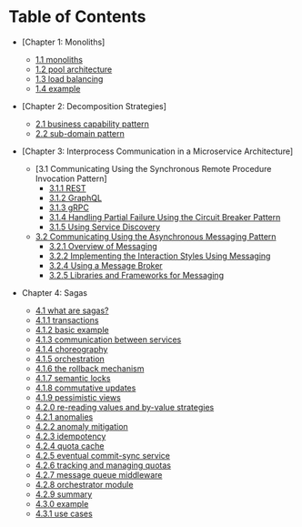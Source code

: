 # Table of Contents

- [Chapter 1: Monoliths]

  - [1.1 monoliths](https://github.com/xtraVanilla/ivyleaguecompsci/blob/main/CSCI_E97/1.1.md)
  - [1.2 pool architecture](https://github.com/xtraVanilla/ivyleaguecompsci/blob/main/CSCI_E97/1.2.md)
  - [1.3 load balancing](https://github.com/xtraVanilla/ivyleaguecompsci/blob/main/CSCI_E97/1.3.md)
  - [1.4 example](https://github.com/xtraVanilla/ivyleaguecompsci/blob/main/CSCI_E97/1.4.md)

- [Chapter 2: Decomposition Strategies]

  - [2.1 business capability pattern](https://github.com/xtraVanilla/ivyleaguecompsci/blob/main/CSCI_E97/2.1.md)
  - [2.2 sub-domain pattern](https://github.com/xtraVanilla/ivyleaguecompsci/blob/main/CSCI_E97/2.2.md)

- [Chapter 3: Interprocess Communication in a Microservice Architecture]

  - [3.1 Communicating Using the Synchronous Remote Procedure Invocation Pattern]
    - [3.1.1 REST](https://github.com/xtraVanilla/ivyleaguecompsci/blob/main/CSCI_E97/3.1.1.md)
    - [3.1.2 GraphQL](https://github.com/xtraVanilla/ivyleaguecompsci/blob/main/CSCI_E97/3.1.2.md)
    - [3.1.3 gRPC](https://github.com/xtraVanilla/ivyleaguecompsci/blob/main/CSCI_E97/3.1.3.md)
    - [3.1.4 Handling Partial Failure Using the Circuit Breaker Pattern](https://github.com/xtraVanilla/ivyleaguecompsci/blob/main/CSCI_E97/3.1.4.md)
    - [3.1.5 Using Service Discovery](https://github.com/xtraVanilla/ivyleaguecompsci/blob/main/CSCI_E97/3.1.5.md)
  - [3.2 Communicating Using the Asynchronous Messaging Pattern](https://github.com/xtraVanilla/ivyleaguecompsci/blob/main/CSCI_E97/3.2.md)
    - [3.2.1 Overview of Messaging](https://github.com/xtraVanilla/ivyleaguecompsci/blob/main/CSCI_E97/3.2.1.md)
    - [3.2.2 Implementing the Interaction Styles Using Messaging](https://github.com/xtraVanilla/ivyleaguecompsci/blob/main/CSCI_E97/3.2.2.md)
    - [3.2.4 Using a Message Broker](https://github.com/xtraVanilla/ivyleaguecompsci/blob/main/CSCI_E97/3.2.4.md)
    - [3.2.5 Libraries and Frameworks for Messaging](https://github.com/xtraVanilla/ivyleaguecompsci/blob/main/CSCI_E97/3.2.5.md)

- Chapter 4: Sagas

  - [4.1 what are sagas?](https://github.com/xtraVanilla/ivyleaguecompsci/blob/main/CSCI_E97/4.1.md)
  - [4.1.1 transactions](https://github.com/xtraVanilla/ivyleaguecompsci/blob/main/CSCI_E97/4.1.1.md)
  - [4.1.2 basic example](https://github.com/xtraVanilla/ivyleaguecompsci/blob/main/CSCI_E97/4.1.2.md)
  - [4.1.3 communication between services](https://github.com/xtraVanilla/ivyleaguecompsci/blob/main/CSCI_E97/4.1.3.md)
  - [4.1.4 choreography](https://github.com/xtraVanilla/ivyleaguecompsci/blob/main/CSCI_E97/4.1.4.md)
  - [4.1.5 orchestration](https://github.com/xtraVanilla/ivyleaguecompsci/blob/main/CSCI_E97/4.1.5.md)
  - [4.1.6 the rollback mechanism](https://github.com/xtraVanilla/ivyleaguecompsci/blob/main/CSCI_E97/4.1.6.md)
  - [4.1.7 semantic locks](https://github.com/xtraVanilla/ivyleaguecompsci/blob/main/CSCI_E97/4.1.7.md)
  - [4.1.8 commutative updates](https://github.com/xtraVanilla/ivyleaguecompsci/blob/main/CSCI_E97/4.1.8.md)
  - [4.1.9 pessimistic views](https://github.com/xtraVanilla/ivyleaguecompsci/blob/main/CSCI_E97/4.1.9.md)
  - [4.2.0 re-reading values and by-value strategies](https://github.com/xtraVanilla/ivyleaguecompsci/blob/main/CSCI_E97/4.2.0.md)
  - [4.2.1 anomalies](https://github.com/xtraVanilla/ivyleaguecompsci/blob/main/CSCI_E97/4.2.1.md)
  - [4.2.2 anomaly mitigation](https://github.com/xtraVanilla/ivyleaguecompsci/blob/main/CSCI_E97/4.2.2.md)
  - [4.2.3 idempotency](https://github.com/xtraVanilla/ivyleaguecompsci/blob/main/CSCI_E97/4.2.3.md)
  - [4.2.4 quota cache](https://github.com/xtraVanilla/ivyleaguecompsci/blob/main/CSCI_E97/4.2.4.md)
  - [4.2.5 eventual commit-sync service](https://github.com/xtraVanilla/ivyleaguecompsci/blob/main/CSCI_E97/4.2.5.md)
  - [4.2.6 tracking and managing quotas](https://github.com/xtraVanilla/ivyleaguecompsci/blob/main/CSCI_E97/4.2.6.md)
  - [4.2.7 message queue middleware](https://github.com/xtraVanilla/ivyleaguecompsci/blob/main/CSCI_E97/4.2.7.md)
  - [4.2.8 orchestrator module](https://github.com/xtraVanilla/ivyleaguecompsci/blob/main/CSCI_E97/4.2.9.md)
  - [4.2.9 summary](https://github.com/xtraVanilla/ivyleaguecompsci/blob/main/CSCI_E97/4.2.9.md)
  - [4.3.0 example](https://github.com/xtraVanilla/ivyleaguecompsci/blob/main/CSCI_E97/4.3.0.md)
  - [4.3.1 use cases](https://github.com/xtraVanilla/ivyleaguecompsci/blob/main/CSCI_E97/4.3.1.md)
